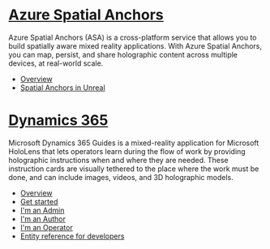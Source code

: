 
# [Azure Spatial Anchors](#tab/asa)

Azure Spatial Anchors (ASA) is a cross-platform service that allows you to build spatially aware mixed reality applications. With Azure Spatial Anchors, you can map, persist, and share holographic content across multiple devices, at real-world scale.

* [Overview](https://docs.microsoft.com/azure/spatial-anchors/overview) 
* [Spatial Anchors in Unreal](unreal-azure-spatial-anchors.md) 

# [Dynamics 365](#tab/D365)

Microsoft Dynamics 365 Guides is a mixed-reality application for Microsoft HoloLens that lets operators learn during the flow of work by providing holographic instructions when and where they are needed. These instruction cards are visually tethered to the place where the work must be done, and can include images, videos, and 3D holographic models.

* [Overview](https://docs.microsoft.com/dynamics365/mixed-reality/guides/) 
* [Get started](https://docs.microsoft.com/dynamics365/mixed-reality/guides/get-started) 
* [I'm an Admin](https://docs.microsoft.com/dynamics365/mixed-reality/guides/setup)
* [I'm an Author](https://docs.microsoft.com/dynamics365/mixed-reality/guides/authoring-overview) 
* [I'm an Operator](https://docs.microsoft.com/dynamics365/mixed-reality/guides/operator-overview) 
* [Entity reference for developers](https://docs.microsoft.com/dynamics365/mixed-reality/guides/developer-entity-reference)

